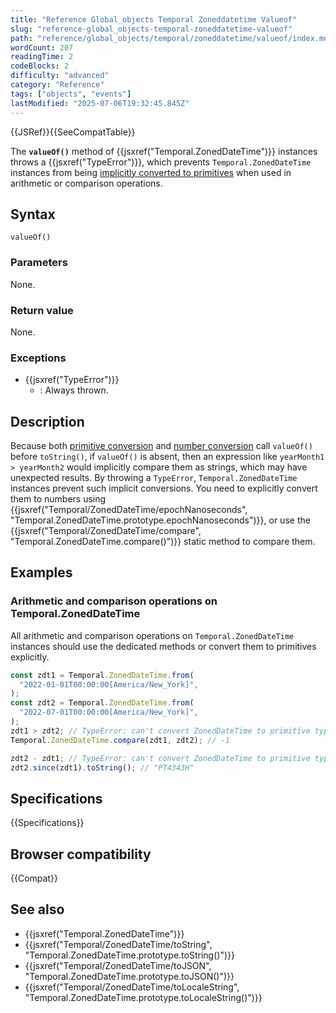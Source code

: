 ```yaml
---
title: "Reference Global_objects Temporal Zoneddatetime Valueof"
slug: "reference-global_objects-temporal-zoneddatetime-valueof"
path: "reference/global_objects/temporal/zoneddatetime/valueof/index.md"
wordCount: 207
readingTime: 2
codeBlocks: 2
difficulty: "advanced"
category: "Reference"
tags: ["objects", "events"]
lastModified: "2025-07-06T19:32:45.845Z"
---
```



{{JSRef}}{{SeeCompatTable}}

The **`valueOf()`** method of {{jsxref("Temporal.ZonedDateTime")}} instances throws a {{jsxref("TypeError")}}, which prevents `Temporal.ZonedDateTime` instances from being [implicitly converted to primitives](/en-US/docs/Web/JavaScript/Guide/Data_structures#primitive_coercion) when used in arithmetic or comparison operations.

## Syntax

```js-nolint
valueOf()
```

### Parameters

None.

### Return value

None.

### Exceptions

- {{jsxref("TypeError")}}
  - : Always thrown.

## Description

Because both [primitive conversion](/en-US/docs/Web/JavaScript/Guide/Data_structures#primitive_coercion) and [number conversion](/en-US/docs/Web/JavaScript/Reference/Global_Objects/Number#number_coercion) call `valueOf()` before `toString()`, if `valueOf()` is absent, then an expression like `yearMonth1 > yearMonth2` would implicitly compare them as strings, which may have unexpected results. By throwing a `TypeError`, `Temporal.ZonedDateTime` instances prevent such implicit conversions. You need to explicitly convert them to numbers using {{jsxref("Temporal/ZonedDateTime/epochNanoseconds", "Temporal.ZonedDateTime.prototype.epochNanoseconds")}}, or use the {{jsxref("Temporal/ZonedDateTime/compare", "Temporal.ZonedDateTime.compare()")}} static method to compare them.

## Examples

### Arithmetic and comparison operations on Temporal.ZonedDateTime

All arithmetic and comparison operations on `Temporal.ZonedDateTime` instances should use the dedicated methods or convert them to primitives explicitly.

```js
const zdt1 = Temporal.ZonedDateTime.from(
  "2022-01-01T00:00:00[America/New_York]",
);
const zdt2 = Temporal.ZonedDateTime.from(
  "2022-07-01T00:00:00[America/New_York]",
);
zdt1 > zdt2; // TypeError: can't convert ZonedDateTime to primitive type
Temporal.ZonedDateTime.compare(zdt1, zdt2); // -1

zdt2 - zdt1; // TypeError: can't convert ZonedDateTime to primitive type
zdt2.since(zdt1).toString(); // "PT4343H"
```

## Specifications

{{Specifications}}

## Browser compatibility

{{Compat}}

## See also

- {{jsxref("Temporal.ZonedDateTime")}}
- {{jsxref("Temporal/ZonedDateTime/toString", "Temporal.ZonedDateTime.prototype.toString()")}}
- {{jsxref("Temporal/ZonedDateTime/toJSON", "Temporal.ZonedDateTime.prototype.toJSON()")}}
- {{jsxref("Temporal/ZonedDateTime/toLocaleString", "Temporal.ZonedDateTime.prototype.toLocaleString()")}}
